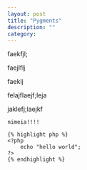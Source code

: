 ```yaml
---
layout: post
title: "Pygments"
description: ""
category: 
---
```

faekfjl;


faejlflj

faeklj

felajflaejf;leja

jaklefj;laejkf


	nimeia!!!!

	{% highlight php %}  
	<?php
		echo "hello world";
	?>
	{% endhighlight %}


